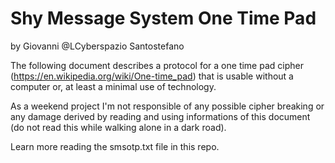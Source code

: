 
# Shy Message System One Time Pad
by Giovanni @LCyberspazio Santostefano

The following document describes a protocol for a one time pad 
cipher (https://en.wikipedia.org/wiki/One-time_pad) that is usable 
without a computer or, at least a minimal use of technology.

As a weekend project I'm not responsible of any possible cipher 
breaking or any damage derived by reading and using informations of 
this document (do not read this while walking alone in a dark road).

Learn more reading the smsotp.txt file in this repo.
